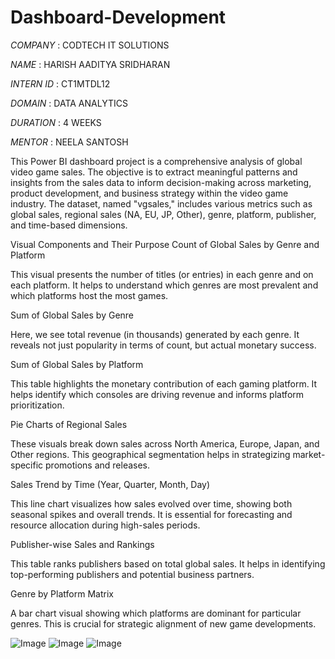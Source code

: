 # Dashboard-Development

*COMPANY* : CODTECH IT SOLUTIONS

*NAME* : HARISH AADITYA SRIDHARAN

*INTERN ID* : CT1MTDL12

*DOMAIN* : DATA ANALYTICS

*DURATION* : 4 WEEKS

*MENTOR* : NEELA SANTOSH

This Power BI dashboard project is a comprehensive analysis of global video game sales. The objective is to extract meaningful patterns and insights from the sales data to inform decision-making across marketing, product development, and business strategy within the video game industry. The dataset, named "vgsales," includes various metrics such as global sales, regional sales (NA, EU, JP, Other), genre, platform, publisher, and time-based dimensions.

Visual Components and Their Purpose
Count of Global Sales by Genre and Platform

This visual presents the number of titles (or entries) in each genre and on each platform. It helps to understand which genres are most prevalent and which platforms host the most games.

Sum of Global Sales by Genre

Here, we see total revenue (in thousands) generated by each genre. It reveals not just popularity in terms of count, but actual monetary success.

Sum of Global Sales by Platform

This table highlights the monetary contribution of each gaming platform. It helps identify which consoles are driving revenue and informs platform prioritization.

Pie Charts of Regional Sales

These visuals break down sales across North America, Europe, Japan, and Other regions. This geographical segmentation helps in strategizing market-specific promotions and releases.

Sales Trend by Time (Year, Quarter, Month, Day)

This line chart visualizes how sales evolved over time, showing both seasonal spikes and overall trends. It is essential for forecasting and resource allocation during high-sales periods.

Publisher-wise Sales and Rankings

This table ranks publishers based on total global sales. It helps in identifying top-performing publishers and potential business partners.

Genre by Platform Matrix

A bar chart visual showing which platforms are dominant for particular genres. This is crucial for strategic alignment of new game developments.

![Image](https://github.com/user-attachments/assets/b1e99abc-d027-42f6-aa01-9b002e9786e2)
![Image](https://github.com/user-attachments/assets/9d8cd1a1-ca1c-4965-bd14-40e5598a8bdb)
![Image](https://github.com/user-attachments/assets/c8509492-787c-4cad-b0fa-c9d5f7b09360)
